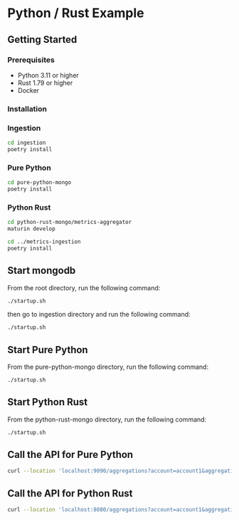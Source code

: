 # Python / Rust Example

## Getting Started

### Prerequisites

- Python 3.11 or higher
- Rust 1.79 or higher
- Docker

### Installation

### Ingestion

```bash
cd ingestion
poetry install
```

### Pure Python

```bash
cd pure-python-mongo
poetry install
```

### Python Rust

```bash
cd python-rust-mongo/metrics-aggregator
maturin develop

cd ../metrics-ingestion
poetry install

```

## Start mongodb

From the root directory, run the following command:

```bash
./startup.sh
```

then go to ingestion directory and run the following command:

```bash
./startup.sh
```

## Start Pure Python

From the pure-python-mongo directory, run the following command:

```bash
./startup.sh
```

## Start Python Rust

From the python-rust-mongo directory, run the following command:

```bash
./startup.sh
```

## Call the API for Pure Python

```bash
curl --location 'localhost:9090/aggregations?account=account1&aggregation_window=hour'
```

## Call the API for Python Rust

```bash
curl --location 'localhost:8080/aggregations?account=account1&aggregation_window=hour'
```

